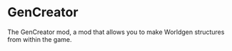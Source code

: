 GenCreator
==========

The GenCreator mod, a mod that allows you to make Worldgen structures from within the game.